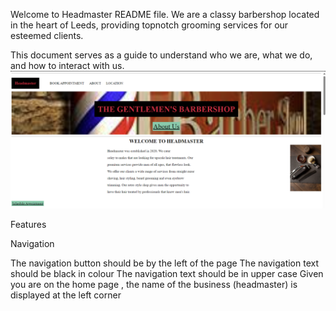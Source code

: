 
Welcome to Headmaster README file. We are a classy barbershop located in the heart of Leeds, providing topnotch grooming services for our esteemed clients. 

This document serves as a guide to understand who we are, what we do, and how to interact with us.
![alt text](image.png)

Features

Navigation

The navigation button should be by the left of the page
The navigation text should be black in colour
The navigation text should be in upper case
Given you are on the home page , the name of the business (headmaster) is displayed at the left corner

